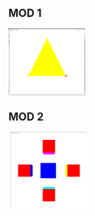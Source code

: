 ## MOD 1
<img src="/assets/hello3d.png" alt="" style="width:30%; height:auto;" align="middle">

## MOD 2
<img src="/assets/cube3d.mp4" alt="" style="width:30%; height:auto;" align="middle">
<img src="/assets/cube3d.png" alt="" style="width:30%; height:auto;" align="middle">
